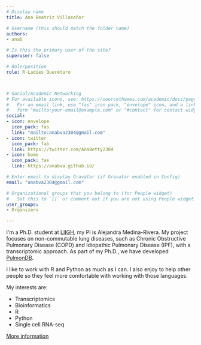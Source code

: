 ```yaml
---
# Display name
title: Ana Beatriz Villaseñor

# Username (this should match the folder name)
authors:
- anab

# Is this the primary user of the site?
superuser: false

# Role/position
role: R-Ladies Querétaro



# Social/Academic Networking
# For available icons, see: https://sourcethemes.com/academic/docs/page-builder/#icons
#   For an email link, use "fas" icon pack, "envelope" icon, and a link in the
#   form "mailto:your-email@example.com" or "#contact" for contact widget.
social:
- icon: envelope
  icon_pack: fas
  link: "mailto:anabva2304@gmail.com"
- icon: twitter
  icon_pack: fab
  link: https://twitter.com/AnaBetty2304
- icon: home
  icon_pack: fas
  link: https://anabva.github.io/  

# Enter email to display Gravatar (if Gravatar enabled in Config)
email: "anabva2304@gmail.com"

# Organizational groups that you belong to (for People widget)
#   Set this to `[]` or comment out if you are not using People widget.
user_groups:
- Organizers

---
```



I'm a Ph.D. student at [LIIGH](https://liigh.unam.mx/), my PI is Alejandra Medina-Rivera.
My project focuses on non-commutable lung diseases, such as Chronic Obstructive
Pulmonary Disease (COPD) and Idiopathic Pulmonary Disease (IPF), with a 
transcriptomic approach. As part of my Ph.D., we have developed [PulmonDB](http://pulmondb.liigh.unam.mx/).

I like to work with R and Python as much as I can. I also enjoy to help other people so they feel more comfortable with working with those languages. 

My interests are:

- Transcriptomics
- Bioinformatics
- R
- Python
- Single cell RNA-seq

[More information](https://anabva.github.io/)
